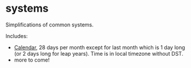 # systems
Simplifications of common systems.

Includes:
- [Calendar](https://rgbz.github.io/systems/date.html), 28 days per month except for last month which is 1 day long (or 2 days long for leap years). Time is in local timezone without DST.
- more to come!